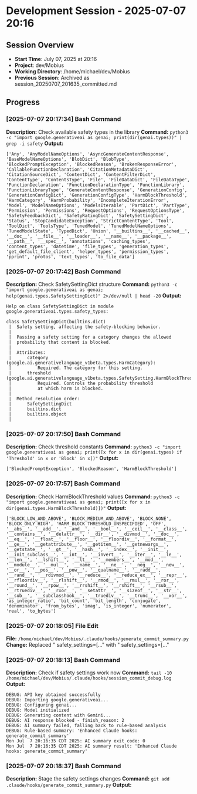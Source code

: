 # Development Session - 2025-07-07 20:16

## Session Overview
- **Start Time**: July 07, 2025 at 20:16
- **Project**: dev/Mobius  
- **Working Directory**: /home/michael/dev/Mobius
- **Previous Session**: Archived as session_20250707_201635_committed.md

## Progress

### [2025-07-07 20:17:34] Bash Command

**Description:** Check available safety types in the library
**Command:** `python3 -c "import google.generativeai as genai; print(dir(genai.types))" | grep -i safety`
**Output:**
```
['Any', 'AnyModelNameOptions', 'AsyncGenerateContentResponse', 'BaseModelNameOptions', 'BlobDict', 'BlobType', 'BlockedPromptException', 'BlockedReason', 'BrokenResponseError', 'CallableFunctionDeclaration', 'CitationMetadataDict', 'CitationSourceDict', 'ContentDict', 'ContentFilterDict', 'ContentType', 'ContentsType', 'File', 'FileDataDict', 'FileDataType', 'FunctionDeclaration', 'FunctionDeclarationType', 'FunctionLibrary', 'FunctionLibraryType', 'GenerateContentResponse', 'GenerationConfig', 'GenerationConfigDict', 'GenerationConfigType', 'HarmBlockThreshold', 'HarmCategory', 'HarmProbability', 'IncompleteIterationError', 'Model', 'ModelNameOptions', 'ModelsIterable', 'PartDict', 'PartType', 'Permission', 'Permissions', 'RequestOptions', 'RequestOptionsType', 'SafetyFeedbackDict', 'SafetyRatingDict', 'SafetySettingDict', 'Status', 'StopCandidateException', 'StrictContentType', 'Tool', 'ToolDict', 'ToolsType', 'TunedModel', 'TunedModelNameOptions', 'TunedModelState', 'TypedDict', 'Union', '__builtins__', '__cached__', '__doc__', '__file__', '__loader__', '__name__', '__package__', '__path__', '__spec__', 'annotations', 'caching_types', 'content_types', 'datetime', 'file_types', 'generation_types', 'get_default_file_client', 'helper_types', 'permission_types', 'pprint', 'protos', 'text_types', 'to_file_data']
```

### [2025-07-07 20:17:42] Bash Command

**Description:** Check SafetySettingDict structure
**Command:** `python3 -c "import google.generativeai as genai; help(genai.types.SafetySettingDict)" 2>/dev/null | head -20`
**Output:**
```
Help on class SafetySettingDict in module google.generativeai.types.safety_types:

class SafetySettingDict(builtins.dict)
 |  Safety setting, affecting the safety-blocking behavior.
 |
 |  Passing a safety setting for a category changes the allowed
 |  probability that content is blocked.
 |
 |  Attributes:
 |      category (google.ai.generativelanguage_v1beta.types.HarmCategory):
 |          Required. The category for this setting.
 |      threshold (google.ai.generativelanguage_v1beta.types.SafetySetting.HarmBlockThreshold):
 |          Required. Controls the probability threshold
 |          at which harm is blocked.
 |
 |  Method resolution order:
 |      SafetySettingDict
 |      builtins.dict
 |      builtins.object
 |
```

### [2025-07-07 20:17:50] Bash Command

**Description:** Check threshold constants
**Command:** `python3 -c "import google.generativeai as genai; print([x for x in dir(genai.types) if 'Threshold' in x or 'Block' in x])"`
**Output:**
```
['BlockedPromptException', 'BlockedReason', 'HarmBlockThreshold']
```

### [2025-07-07 20:17:57] Bash Command

**Description:** Check HarmBlockThreshold values
**Command:** `python3 -c "import google.generativeai as genai; print([x for x in dir(genai.types.HarmBlockThreshold)])"`
**Output:**
```
['BLOCK_LOW_AND_ABOVE', 'BLOCK_MEDIUM_AND_ABOVE', 'BLOCK_NONE', 'BLOCK_ONLY_HIGH', 'HARM_BLOCK_THRESHOLD_UNSPECIFIED', 'OFF', '__abs__', '__add__', '__and__', '__bool__', '__ceil__', '__class__', '__contains__', '__delattr__', '__dir__', '__divmod__', '__doc__', '__eq__', '__float__', '__floor__', '__floordiv__', '__format__', '__ge__', '__getattribute__', '__getitem__', '__getnewargs__', '__getstate__', '__gt__', '__hash__', '__index__', '__init__', '__init_subclass__', '__int__', '__invert__', '__iter__', '__le__', '__len__', '__lshift__', '__lt__', '__members__', '__mod__', '__module__', '__mul__', '__name__', '__ne__', '__neg__', '__new__', '__or__', '__pos__', '__pow__', '__qualname__', '__radd__', '__rand__', '__rdivmod__', '__reduce__', '__reduce_ex__', '__repr__', '__rfloordiv__', '__rlshift__', '__rmod__', '__rmul__', '__ror__', '__round__', '__rpow__', '__rrshift__', '__rshift__', '__rsub__', '__rtruediv__', '__rxor__', '__setattr__', '__sizeof__', '__str__', '__sub__', '__subclasshook__', '__truediv__', '__trunc__', '__xor__', 'as_integer_ratio', 'bit_count', 'bit_length', 'conjugate', 'denominator', 'from_bytes', 'imag', 'is_integer', 'numerator', 'real', 'to_bytes']
```

### [2025-07-07 20:18:05] File Edit

**File:** `/home/michael/dev/Mobius/.claude/hooks/generate_commit_summary.py`
**Change:** Replaced "                    safety_settings=[..." with "                    safety_settings=[..."

### [2025-07-07 20:18:13] Bash Command

**Description:** Check if safety settings work now
**Command:** `tail -10 /home/michael/dev/Mobius/.claude/hooks/session_commit_debug.log`
**Output:**
```
DEBUG: API key obtained successfully
DEBUG: Importing google.generativeai...
DEBUG: Configuring genai...
DEBUG: Model initialized
DEBUG: Generating content with Gemini...
DEBUG: AI response blocked - finish_reason: 2
DEBUG: AI summary failed, falling back to rule-based analysis
DEBUG: Rule-based summary: 'Enhanced Claude hooks: generate_commit_summary'
Mon Jul  7 20:16:35 CDT 2025: AI summary exit code: 0
Mon Jul  7 20:16:35 CDT 2025: AI summary result: 'Enhanced Claude hooks: generate_commit_summary'
```

### [2025-07-07 20:18:37] Bash Command

**Description:** Stage the safety settings changes
**Command:** `git add .claude/hooks/generate_commit_summary.py`
**Output:**
```

```
